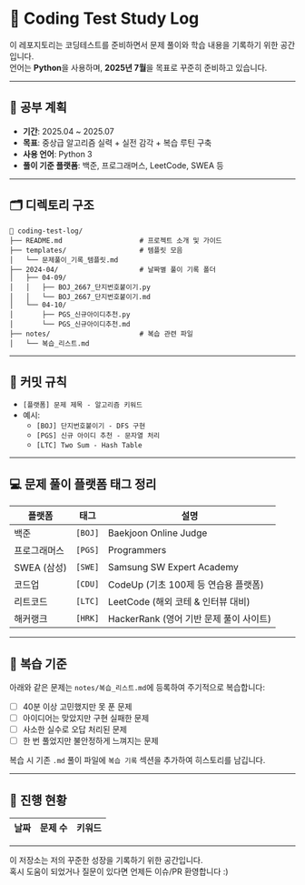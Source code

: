 # 🧠 Coding Test Study Log

이 레포지토리는 코딩테스트를 준비하면서 문제 풀이와 학습 내용을 기록하기 위한 공간입니다.  
언어는 **Python**을 사용하며, **2025년 7월**을 목표로 꾸준히 준비하고 있습니다.

___

## 📅 공부 계획

- **기간**: 2025.04 ~ 2025.07
- **목표**: 중상급 알고리즘 실력 + 실전 감각 + 복습 루틴 구축
- **사용 언어**: Python 3
- **풀이 기준 플랫폼**: 백준, 프로그래머스, LeetCode, SWEA 등



---

## 🗂 디렉토리 구조
```
📂 coding-test-log/
├── README.md                   # 프로젝트 소개 및 가이드
├── templates/                  # 템플릿 모음
│   └── 문제풀이_기록_템플릿.md
├── 2024-04/                    # 날짜별 풀이 기록 폴더
│   ├── 04-09/
│   │   ├── BOJ_2667_단지번호붙이기.py
│   │   └── BOJ_2667_단지번호붙이기.md
│   └── 04-10/
│       ├── PGS_신규아이디추천.py
│       └── PGS_신규아이디추천.md
├── notes/                      # 복습 관련 파일
│   └── 복습_리스트.md
```
---

## 🧩 커밋 규칙

- `[플랫폼] 문제 제목 - 알고리즘 키워드`
- 예시:
  - `[BOJ] 단지번호붙이기 - DFS 구현`
  - `[PGS] 신규 아이디 추천 - 문자열 처리`
  - `[LTC] Two Sum - Hash Table`

---

## 💻 문제 풀이 플랫폼 태그 정리

| 플랫폼        | 태그    | 설명 |
|---------------|---------|------------------------------------------|
| 백준          | `[BOJ]` | Baekjoon Online Judge                   |
| 프로그래머스  | `[PGS]` | Programmers                             |
| SWEA (삼성)   | `[SWE]` | Samsung SW Expert Academy               |
| 코드업        | `[CDU]` | CodeUp (기초 100제 등 연습용 플랫폼)    |
| 리트코드      | `[LTC]` | LeetCode (해외 코테 & 인터뷰 대비)     |
| 해커랭크      | `[HRK]` | HackerRank (영어 기반 문제 풀이 사이트) |


---

## 🔁 복습 기준

아래와 같은 문제는 `notes/복습_리스트.md`에 등록하여 주기적으로 복습합니다:

- [ ] 40분 이상 고민했지만 못 푼 문제
- [ ] 아이디어는 맞았지만 구현 실패한 문제
- [ ] 사소한 실수로 오답 처리된 문제
- [ ] 한 번 풀었지만 불안정하게 느껴지는 문제

복습 시 기존 `.md` 풀이 파일에 `복습 기록` 섹션을 추가하여 히스토리를 남깁니다.

---

## 🚀 진행 현황

| 날짜 | 문제 수 | 키워드 |
|------|---------|--------|


---

이 저장소는 저의 꾸준한 성장을 기록하기 위한 공간입니다.  
혹시 도움이 되었거나 질문이 있다면 언제든 이슈/PR 환영합니다 :)
